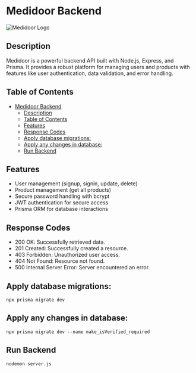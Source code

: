 # Medidoor Backend

![Medidoor Logo](https://via.placeholder.com/150) <!-- Replace with your project logo -->

## Description

Medidoor is a powerful backend API built with Node.js, Express, and Prisma. It provides a robust platform for managing users and products with features like user authentication, data validation, and error handling.

## Table of Contents

- [Medidoor Backend](#medidoor-backend)
  - [Description](#description)
  - [Table of Contents](#table-of-contents)
  - [Features](#features)
  - [Response Codes](#response-codes)
  - [Apply database migrations:](#apply-database-migrations)
  - [Apply any changes in database:](#apply-any-changes-in-database)
  - [Run Backend](#run-backend)

## Features

- User management (signup, signin, update, delete)
- Product management (get all products)
- Secure password handling with bcrypt
- JWT authentication for secure access
- Prisma ORM for database interactions

## Response Codes

 - 200 OK: Successfully retrieved data.
 - 201 Created: Successfully created a resource.
 - 403 Forbidden: Unauthorized user access.
 - 404 Not Found: Resource not found.
 - 500 Internal Server Error: Server encountered an error.

## Apply database migrations:
`npx prisma migrate dev`

## Apply any changes in database:
`npx prisma migrate dev --name make_isVerified_required`

## Run Backend
`nodemon server.js`